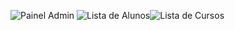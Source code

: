 ![Painel Admin](https://github.com/user-attachments/assets/f5b2eaa1-d1cf-4564-bf81-4ee2b2e01219)
![Lista de Alunos](https://github.com/user-attachments/assets/2391cf85-9653-4d3e-a4e6-8b1a991d2e30)![Lista de Cursos](https://github.com/user-attachments/assets/fa9cc4d4-2fa8-4824-ac76-46f71fe00703)

